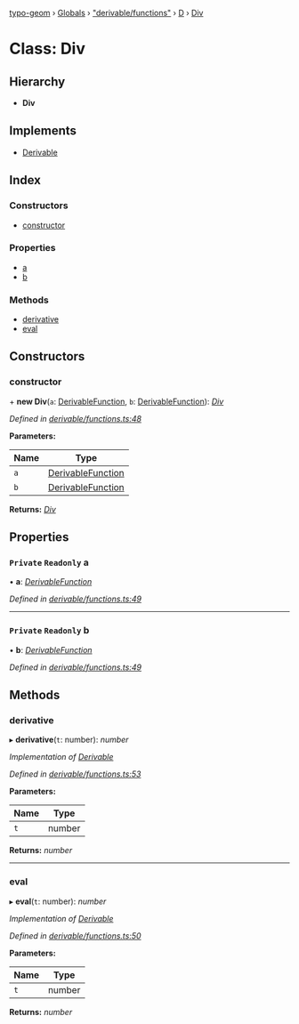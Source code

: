 [typo-geom](../README.md) › [Globals](../globals.md) › ["derivable/functions"](../modules/_derivable_functions_.md) › [D](../modules/_derivable_functions_.d.md) › [Div](_derivable_functions_.d.div.md)

# Class: Div

## Hierarchy

* **Div**

## Implements

* [Derivable](../interfaces/_derivable_interface_.derivable.md)

## Index

### Constructors

* [constructor](_derivable_functions_.d.div.md#constructor)

### Properties

* [a](_derivable_functions_.d.div.md#private-readonly-a)
* [b](_derivable_functions_.d.div.md#private-readonly-b)

### Methods

* [derivative](_derivable_functions_.d.div.md#derivative)
* [eval](_derivable_functions_.d.div.md#eval)

## Constructors

###  constructor

\+ **new Div**(`a`: [DerivableFunction](../modules/_derivable_interface_.md#derivablefunction), `b`: [DerivableFunction](../modules/_derivable_interface_.md#derivablefunction)): *[Div](_derivable_functions_.d.div.md)*

*Defined in [derivable/functions.ts:48](https://github.com/be5invis/typo-geom/blob/9ebaae4/src/derivable/functions.ts#L48)*

**Parameters:**

Name | Type |
------ | ------ |
`a` | [DerivableFunction](../modules/_derivable_interface_.md#derivablefunction) |
`b` | [DerivableFunction](../modules/_derivable_interface_.md#derivablefunction) |

**Returns:** *[Div](_derivable_functions_.d.div.md)*

## Properties

### `Private` `Readonly` a

• **a**: *[DerivableFunction](../modules/_derivable_interface_.md#derivablefunction)*

*Defined in [derivable/functions.ts:49](https://github.com/be5invis/typo-geom/blob/9ebaae4/src/derivable/functions.ts#L49)*

___

### `Private` `Readonly` b

• **b**: *[DerivableFunction](../modules/_derivable_interface_.md#derivablefunction)*

*Defined in [derivable/functions.ts:49](https://github.com/be5invis/typo-geom/blob/9ebaae4/src/derivable/functions.ts#L49)*

## Methods

###  derivative

▸ **derivative**(`t`: number): *number*

*Implementation of [Derivable](../interfaces/_derivable_interface_.derivable.md)*

*Defined in [derivable/functions.ts:53](https://github.com/be5invis/typo-geom/blob/9ebaae4/src/derivable/functions.ts#L53)*

**Parameters:**

Name | Type |
------ | ------ |
`t` | number |

**Returns:** *number*

___

###  eval

▸ **eval**(`t`: number): *number*

*Implementation of [Derivable](../interfaces/_derivable_interface_.derivable.md)*

*Defined in [derivable/functions.ts:50](https://github.com/be5invis/typo-geom/blob/9ebaae4/src/derivable/functions.ts#L50)*

**Parameters:**

Name | Type |
------ | ------ |
`t` | number |

**Returns:** *number*
